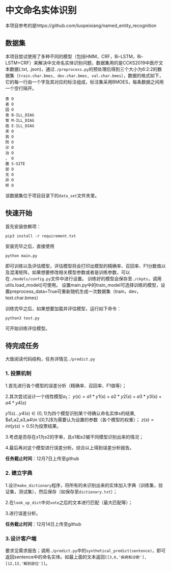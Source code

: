 # 中文命名实体识别



本项目参考的是https://github.com/luopeixiang/named_entity_recognition

## 数据集

本项目尝试使用了多种不同的模型（包括HMM，CRF，Bi-LSTM，Bi-LSTM+CRF）来解决中文命名实体识别问题，数据集用的是CCKS2019中医疗文本数据(.txt, .json)，通过`./preprocess.py`的预处理后得到三个大小为6:2:2的数据集（`train.char.bmes, dev.char.bmes, val.char.bmes`），数据的格式如下，它的每一行由一个字及其对应的标注组成，标注集采用BMOES，每条数据之间用一个空行隔开。

```
患 O
者 O
因 O
食 B-ILL_DIAG
管 M-ILL_DIAG
癌 E-ILL_DIAG
来 O
我 O
院 O
诊 O
治 O
， O
腹 S-SITE
部 O
无 O
异 O
样 O
```

该数据集位于项目目录下的`data_set`文件夹里。

## 快速开始

首先安装依赖项：
```
pip3 install -r requirement.txt
```
安装完毕之后，直接使用
```
python main.py
```
即可训练以及评估模型，评估模型将会打印出模型的精确率、召回率、F1分数值以及混淆矩阵，如果想要修改相关模型参数或者是训练参数，可以在`./models/config.py`文件中进行设置。
训练好的模型会保存至`./ckpts`，调用utils.load_model()可使用。
设置main.py中的train_model可选择训练的模型，设置preprocess_data=True可重新随机生成一次数据集（train，dev，test.char.bmes）

训练完毕之后，如果想要加载并评估模型，运行如下命令：

```shell
python3 test.py
```


可开始训练评估模型。


## 待完成任务
大致阅读代码结构，任务详情见`./predict.py`
### 1. 投票机制
1.首先进行各个模型的误差分析（精确率、召回率、F1值等）；

2.其次尝试设计一个线性模型$a_1$：
$y(s) = a1*y1(s) + a2*y2(s) + a3*y3(s) + a4*y4(s)$

$y1(s)...y4(s)\in \{0,1\}$为四个模型识别某个待确认命名实体s的结果,
$a1,a2,a3,a4\in \[0,1\]$为需要认为设置的参数（各个模型的权重）；
$z(s) = int(y(s) > 0.5)$为投票结果。

3.考虑是否存在$s1$为$s2$的字串，且$s1$和$s2$被不同模型识别出来的情况；

4.最后再对这个模型进行误差分析。综合以上得到误差分析报告。

**任务截止时间**：12月7日上传至github

### 2. 建立字典
1.设计`make_dictionary`程序，将所有的未识别出来的实体加入字典（训练集，验证集，测试集），然后保存（如保存至`dictionary.txt`）；

2.在`look_up_dict`中对`vote`之后的文本进行匹配（最大匹配等）；

3.进行误差分析。

**任务截止时间**：12月14日上传至github

### 3.设计客户端
要求见需求报告；调用`./predict.py`中的`synthetical_predict(sentence)`，即可返回sentence中的命名实体。如最上面的文本返回`[[3,6,'疾病和诊断'], [12,13,'解剖部位']]`。







